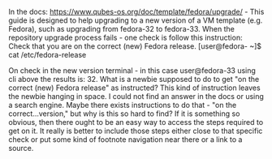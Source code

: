 In the docs: https://www.qubes-os.org/doc/template/fedora/upgrade/ - This guide is designed to help upgrading to a new version of a VM template (e.g. Fedora), such as upgrading from fedora-32 to fedora-33. When the repository upgrade process fails - one check is follow this instruction:
Check that you are on the correct (new) Fedora release.
[user@fedora-<new> ~]$ cat /etc/fedora-release

On check in the new version terminal - in this case user@fedora-33 using cli above the results is: 32. What is a newbie supposed to do to get "on the correct (new) Fedora release" as instructed? This kind of instruction leaves the newbie hanging in space. I could not find an answer in the docs or using a search engine. Maybe there exists instructions to do that - "on the correct...version," but why is this so hard to find? If it is something so obvious, then there ought to be an easy way to access the steps required to get on it. It really is better to include those steps either close to that specific check or put some kind of footnote navigation near there or a link to a source.